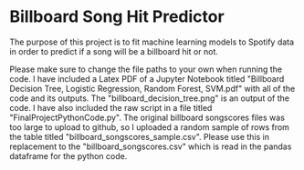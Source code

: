 # Billboard Song Hit Predictor

The purpose of this project is to fit machine learning models to Spotify data in order to predict if a song will be a billboard hit or not.

Please make sure to change the file paths to your own when running the code. I have included a Latex PDF of a Jupyter Notebook titled "Billboard Decision Tree, Logistic Regression, Random Forest, SVM.pdf" with all of the code and its outputs. The "billboard_decision_tree.png" is an output of the code. I have also included the raw script in a file titled "FinalProjectPythonCode.py". The original billboard songscores files was too large to upload to github, so I uploaded a random sample of rows from the table titled "billboard_songscores_sample.csv". Please use this in replacement to the "billboard_songscores.csv" which is read in the pandas dataframe for the python code. 
